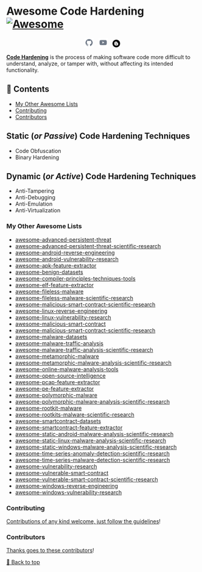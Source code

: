 # Awesome Code Hardening [![Awesome](https://awesome.re/badge.svg)](https://awesome.re)

<p align="center">
    <a href="https://github.com/cybersecurity-dev/"><img height="25" src="https://github.com/cybersecurity-dev/cybersecurity-dev/blob/main/assets/github.svg" alt="GitHub"></a>
    &nbsp;
    <a href="https://www.youtube.com/@CyberThreatDefence"><img height="25" src="https://github.com/cybersecurity-dev/cybersecurity-dev/blob/main/assets/youtube.svg" alt="YouTube"></a>
    &nbsp;
    <a href="https://cyberthreatdefence.com/my_awesome_lists"><img height="20" src="https://github.com/cybersecurity-dev/cybersecurity-dev/blob/main/assets/blog.svg" alt="My Awesome Lists"></a>
</p>

[**Code Hardening**](https://www.guardsquare.com/code-hardening) is the process of making software code more difficult to understand, analyze, or tamper with, without affecting its intended functionality.

## 📖 Contents
- [My Other Awesome Lists](#my-other-awesome-lists)
- [Contributing](#contributing)
- [Contributors](#contributors)

## Static (_or Passive_) Code Hardening Techniques
* Code Obfuscation
* Binary Hardening
## Dynamic (_or Active_) Code Hardening Techniques
* Anti-Tampering
* Anti-Debugging
* Anti-Emulation
* Anti-Virtualization


### My Other Awesome Lists
* [awesome-advanced-persistent-threat](https://github.com/cybersecurity-dev/awesome-advanced-persistent-threat)
* [awesome-advanced-persistent-threat-scientific-research](https://github.com/cybersecurity-dev/awesome-advanced-persistent-threat-scientific-research)
* [awesome-android-reverse-engineering](https://github.com/cybersecurity-dev/awesome-android-reverse-engineering)
* [awesome-android-vulnerability-research](https://github.com/cybersecurity-dev/awesome-android-vulnerability-research)
* [awesome-apk-feature-extractor](https://github.com/cybersecurity-dev/awesome-apk-feature-extractor)
* [awesome-benign-datasets](https://github.com/cybersecurity-dev/awesome-benign-datasets)
* [awesome-compiler-principles-techniques-tools](https://github.com/cybersecurity-dev/awesome-compiler-principles-techniques-tools)
* [awesome-elf-feature-extractor](https://github.com/cybersecurity-dev/awesome-elf-feature-extractor)
* [awesome-fileless-malware](https://github.com/cybersecurity-dev/awesome-fileless-malware)
* [awesome-fileless-malware-scientific-research](https://github.com/cybersecurity-dev/awesome-fileless-malware-scientific-research)
* [awesome-malicious-smart-contract-scientific-research](https://github.com/cybersecurity-dev/awesome-malicious-smart-contract-scientific-research)
* [awesome-linux-reverse-engineering](https://github.com/cybersecurity-dev/awesome-linux-reverse-engineering/)
* [awesome-linux-vulnerability-research](https://github.com/cybersecurity-dev/awesome-linux-vulnerability-research)
* [awesome-malicious-smart-contract](https://github.com/cybersecurity-dev/awesome-malicious-smart-contract)
* [awesome-malicious-smart-contract-scientific-research](https://github.com/cybersecurity-dev/awesome-malicious-smart-contract-scientific-research)
* [awesome-malware-datasets](https://github.com/cybersecurity-dev/awesome-malware-datasets)
* [awesome-malware-traffic-analysis](https://github.com/cybersecurity-dev/awesome-malware-traffic-analysis)
* [awesome-malware-traffic-analysis-scientific-research](https://github.com/cybersecurity-dev/awesome-malware-traffic-analysis-scientific-research)
* [awesome-metamorphic-malware](https://github.com/cybersecurity-dev/awesome-metamorphic-malware)
* [awesome-metamorphic-malware-analysis-scientific-research](https://github.com/cybersecurity-dev/awesome-metamorphic-malware-analysis-scientific-research)
* [awesome-online-malware-analysis-tools](https://github.com/cybersecurity-dev/awesome-online-malware-analysis-tools)
* [awesome-open-source-intelligence](https://github.com/cybersecurity-dev/awesome-open-source-intelligence)
* [awesome-pcap-feature-extractor](https://github.com/cybersecurity-dev/awesome-pcap-feature-extractor)
* [awesome-pe-feature-extractor](https://github.com/cybersecurity-dev/awesome-pe-feature-extractor)
* [awesome-polymorphic-malware](https://github.com/cybersecurity-dev/awesome-polymorphic-malware)
* [awesome-polymorphic-malware-analysis-scientific-research](https://github.com/cybersecurity-dev/awesome-polymorphic-malware-analysis-scientific-research)
* [awesome-rootkit-malware](https://github.com/cybersecurity-dev/awesome-rootkit-malware)
* [awesome-rootkits-malware-scientific-research](https://github.com/cybersecurity-dev/awesome-rootkits-malware-scientific-research)
* [awesome-smartcontract-datasets](https://github.com/cybersecurity-dev/awesome-smartcontract-datasets)
* [awesome-smartcontract-feature-extractor](https://github.com/cybersecurity-dev/awesome-smartcontract-feature-extractor)
* [awesome-static-android-malware-analysis-scientific-research](https://github.com/cybersecurity-dev/awesome-static-android-malware-analysis-scientific-research)
* [awesome-static-linux-malware-analysis-scientific-research](https://github.com/cybersecurity-dev/awesome-static-linux-malware-analysis-scientific-research)
* [awesome-static-windows-malware-analysis-scientific-research](https://github.com/cybersecurity-dev/awesome-static-windows-malware-analysis-scientific-research)
* [awesome-time-series-anomaly-detection-scientific-research](https://github.com/cybersecurity-dev/awesome-time-series-anomaly-detection-scientific-research)
* [awesome-time-series-malware-detection-scientific-research](https://github.com/cybersecurity-dev/awesome-time-series-malware-detection-scientific-research)
* [awesome-vulnerability-research](https://github.com/cybersecurity-dev/awesome-vulnerability-research)
* [awesome-vulnerable-smart-contract](https://github.com/cybersecurity-dev/awesome-vulnerable-smart-contract)
* [awesome-vulnerable-smart-contract-scientific-research](https://github.com/cybersecurity-dev/awesome-vulnerable-smart-contract-scientific-research)
* [awesome-windows-reverse-engineering](https://github.com/cybersecurity-dev/awesome-windows-reverse-engineering)
* [awesome-windows-vulnerability-research](https://github.com/cybersecurity-dev/awesome-windows-vulnerability-research)

### Contributing

[Contributions of any kind welcome, just follow the guidelines](contributing.md)!

### Contributors

[Thanks goes to these contributors](https://github.com/cybersecurity-dev/awesome-code-hardening/graphs/contributors)!

[🔼 Back to top](#awesome-code-hardening-)

